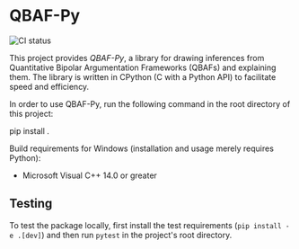 # QBAF-Py
![CI status](https://github.com/TimKam/Quantitative-Bipolar-Argumentation/actions/workflows/actions.yml/badge.svg)

This project provides _QBAF-Py_, a library for drawing inferences from Quantitative Bipolar Argumentation Frameworks (QBAFs) and explaining them.
The library is written in CPython (C with a Python API) to facilitate speed and efficiency.

In order to use QBAF-Py, run the following command in the root directory of this project:

pip install .

Build requirements for Windows (installation and usage merely requires Python): 
- Microsoft Visual C++ 14.0 or greater

## Testing
To test the package locally, first install the test requirements (`pip install -e .[dev]`) and then run `pytest` in the project's root directory.